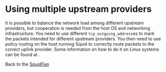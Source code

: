 # Using multiple upstream providers

It is possible to balance the network load among different upstream
providers, but cooperation is needed from the host OS and networking
infrastructure. You need to use different `tcp_outgoing_address`es to
mark the packets intended for different upstream providers. You then
need to use policy routing on the host running Squid to correctly route
packets to the correct uplink provider. Some information on how to do it
on Linux systems can be found at
[](http://lukecyca.com/2004/09/28/howto-multirouting-with-linux/).

Back to the
[SquidFaq](https://wiki.squid-cache.org/action/show/SquidFaq/NetworkOptimizations/SquidFaq#)
